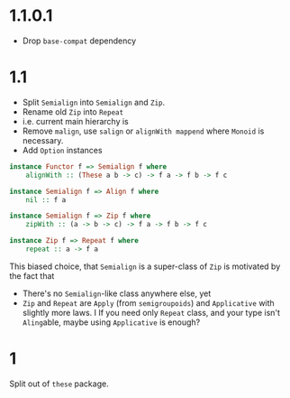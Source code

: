 # 1.1.0.1

- Drop `base-compat` dependency

# 1.1

- Split `Semialign` into `Semialign` and `Zip`.
- Rename old `Zip` into `Repeat`
- i.e. current main hierarchy is
- Remove `malign`, use `salign` or `alignWith mappend` where `Monoid` is necessary.
- Add `Option` instances

```haskell
instance Functor f => Semialign f where
    alignWith :: (These a b -> c) -> f a -> f b -> f c

instance Semialign f => Align f where
    nil :: f a

instance Semialign f => Zip f where
    zipWith :: (a -> b -> c) -> f a -> f b -> f c

instance Zip f => Repeat f where
    repeat :: a -> f a
```

This biased choice, that `Semialign` is a super-class of `Zip` is motivated by the fact that
- There's no `Semialign`-like class anywhere else, yet
- `Zip` and `Repeat` are `Apply` (from `semigroupoids`) and `Applicative` with slightly more laws. I
  If you need only `Repeat` class, and your type isn't `Aling`able, maybe using `Applicative` is enough?

# 1

Split out of `these` package.
